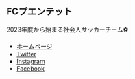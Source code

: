 ## FCプエンテット

2023年度から始まる社会人サッカーチーム⚽️

- [ホームページ](https://fc-puentet.com/)
- [Twitter](https://twitter.com/FCPUENTET)
- [Instagram](https://www.instagram.com/fcpuentet/)
- [Facebook](https://facebook.com/FCPUENTET)
